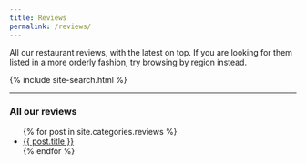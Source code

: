 ```yaml
---
title: Reviews
permalink: /reviews/
---
```

All our restaurant reviews, with the latest on top. If you are looking for them listed in a more orderly fashion, try browsing by region instead.

{% include site-search.html %}

---

<h3>All our reviews</h3>

<ul>
  {% for post in site.categories.reviews %}
    <li><a href="{{ post.url }}">{{ post.title }}</a></li>
  {% endfor %}
</ul>